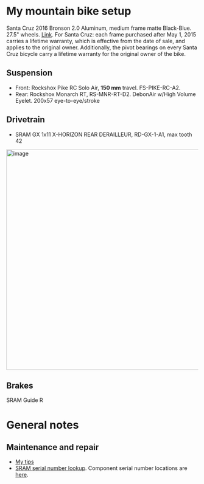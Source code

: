 # My mountain bike setup

Santa Cruz 2016 Bronson 2.0 Aluminum, medium frame matte Black-Blue. 27.5" wheels. [Link](https://www.santacruzbicycles.com/en-US/bike/bronson/2). For Santa Cruz: each frame purchased after May 1, 2015 carries a lifetime warranty, which is effective from the date of sale, and applies to the original owner. Additionally, the pivot bearings on every Santa Cruz bicycle carry a lifetime warranty for the original owner of the bike.

## Suspension

- Front: Rockshox Pike RC Solo Air, **150 mm** travel. FS-PIKE-RC-A2. 
- Rear: Rockshox Monarch RT, RS-MNR-RT-D2. DebonAir w/High Volume Eyelet. 200x57 eye-to-eye/stroke

## Drivetrain

- SRAM GX 1x11 X-HORIZON REAR DERAILLEUR, RD-GX-1-A1, max tooth 42

<img width="580" alt="image" src="https://user-images.githubusercontent.com/55260620/169641254-582b15c8-f224-442b-9d9f-50b322bc44c4.png">


## Brakes

SRAM Guide R

# General notes

## Maintenance and repair

- [My tips](https://github.com/aisichenko/mtbrc/blob/main/tips.md)
- [SRAM serial number lookup](https://www.sram.com/en/service/browse-by-product). Component serial number locations are [here](https://www.sram.com/globalassets/document-hierarchy/service-manuals/component-serial-number-locator.pdf).
